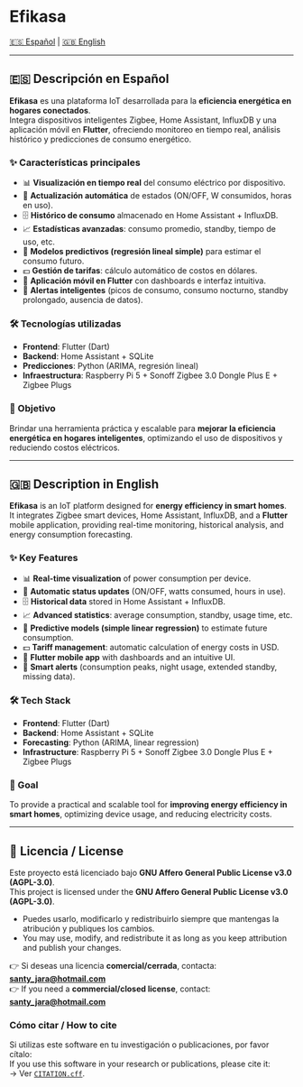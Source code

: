 # Efikasa

[🇪🇸 Español](#-descripción-en-español) | [🇬🇧 English](#-description-in-english)

---

## 🇪🇸 Descripción en Español

**Efikasa** es una plataforma IoT desarrollada para la **eficiencia energética en hogares conectados**.  
Integra dispositivos inteligentes Zigbee, Home Assistant, InfluxDB y una aplicación móvil en **Flutter**, ofreciendo monitoreo en tiempo real, análisis histórico y predicciones de consumo energético.  

### ✨ Características principales
- 📊 **Visualización en tiempo real** del consumo eléctrico por dispositivo.  
- 🔄 **Actualización automática** de estados (ON/OFF, W consumidos, horas en uso).  
- 🗄️ **Histórico de consumo** almacenado en Home Assistant + InfluxDB.  
- 📈 **Estadísticas avanzadas**: consumo promedio, standby, tiempo de uso, etc.  
- 🤖 **Modelos predictivos (regresión lineal simple)** para estimar el consumo futuro.  
- 💵 **Gestión de tarifas**: cálculo automático de costos en dólares.  
- 📱 **Aplicación móvil en Flutter** con dashboards e interfaz intuitiva.  
- 🔔 **Alertas inteligentes** (picos de consumo, consumo nocturno, standby prolongado, ausencia de datos).  

### 🛠️ Tecnologías utilizadas
- **Frontend**: Flutter (Dart)  
- **Backend**: Home Assistant + SQLite 
- **Predicciones**: Python (ARIMA, regresión lineal)  
- **Infraestructura**: Raspberry Pi 5 + Sonoff Zigbee 3.0 Dongle Plus E + Zigbee Plugs  

### 🎯 Objetivo
Brindar una herramienta práctica y escalable para **mejorar la eficiencia energética en hogares inteligentes**, optimizando el uso de dispositivos y reduciendo costos eléctricos.  

---

## 🇬🇧 Description in English

**Efikasa** is an IoT platform designed for **energy efficiency in smart homes**.  
It integrates Zigbee smart devices, Home Assistant, InfluxDB, and a **Flutter** mobile application, providing real-time monitoring, historical analysis, and energy consumption forecasting.  

### ✨ Key Features
- 📊 **Real-time visualization** of power consumption per device.  
- 🔄 **Automatic status updates** (ON/OFF, watts consumed, hours in use).  
- 🗄️ **Historical data** stored in Home Assistant + InfluxDB.  
- 📈 **Advanced statistics**: average consumption, standby, usage time, etc.  
- 🤖 **Predictive models (simple linear regression)** to estimate future consumption.  
- 💵 **Tariff management**: automatic calculation of energy costs in USD.  
- 📱 **Flutter mobile app** with dashboards and an intuitive UI.  
- 🔔 **Smart alerts** (consumption peaks, night usage, extended standby, missing data).  

### 🛠️ Tech Stack
- **Frontend**: Flutter (Dart)  
- **Backend**: Home Assistant + SQLite  
- **Forecasting**: Python (ARIMA, linear regression)  
- **Infrastructure**: Raspberry Pi 5 + Sonoff Zigbee 3.0 Dongle Plus E + Zigbee Plugs  

### 🎯 Goal
To provide a practical and scalable tool for **improving energy efficiency in smart homes**, optimizing device usage, and reducing electricity costs.  

---

## 📜 Licencia / License

Este proyecto está licenciado bajo **GNU Affero General Public License v3.0 (AGPL-3.0)**.  
This project is licensed under the **GNU Affero General Public License v3.0 (AGPL-3.0)**.  

- Puedes usarlo, modificarlo y redistribuirlo siempre que mantengas la atribución y publiques los cambios.  
- You may use, modify, and redistribute it as long as you keep attribution and publish your changes.  

👉 Si deseas una licencia **comercial/cerrada**, contacta: **santy_jara@hotmail.com**  
👉 If you need a **commercial/closed license**, contact: **santy_jara@hotmail.com**

### Cómo citar / How to cite
Si utilizas este software en tu investigación o publicaciones, por favor cítalo:  
If you use this software in your research or publications, please cite it:  
→ Ver [`CITATION.cff`](./CITATION.cff).  
